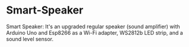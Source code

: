 # Smart-Speaker
Smart Speaker: It's an upgraded regular speaker (sound amplifier)  with Arduino Uno and Esp8266 as a Wi-Fi adapter, WS2812b LED strip, and a sound level sensor.
